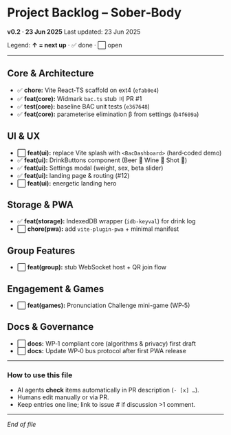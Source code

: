 # Project Backlog – Sober‑Body

**v0.2 · 23 Jun 2025**
Last updated: 23 Jun 2025

Legend: **↑ = next up** · ✅ done · ⬜ open

---

## Core & Architecture

* ✅ **chore:** Vite React‑TS scaffold on ext4 (`efab0e4`)
* ✅ **feat(core):** Widmark `bac.ts` stub 〣 PR #1
* ✅ **test(core):** baseline BAC unit tests (`e367648`)
* ✅ **feat(core):** parameterise elimination β from settings (`b4f609a`)

## UI & UX

* ⬜ **feat(ui):** replace Vite splash with `<BacDashboard>` (hard‑coded demo)
* ✅ **feat(ui):** DrinkButtons component (Beer 🍺 Wine 🍷 Shot 🥃)
* ✅ **feat(ui):** Settings modal (weight, sex, beta slider)
* ✅ **feat(ui):** landing page & routing (#12)
* ⬜ **feat(ui):** energetic landing hero

## Storage & PWA

* ✅ **feat(storage):** IndexedDB wrapper (`idb-keyval`) for drink log
* ⬜ **chore(pwa):** add `vite-plugin-pwa` + minimal manifest

## Group Features

* ⬜ **feat(group):** stub WebSocket host + QR join flow

## Engagement & Games

* ⬜ **feat(games):** Pronunciation Challenge mini-game (WP‑5)

## Docs & Governance

* ⬜ **docs:** WP‑1 compliant core (algorithms & privacy) first draft
* ⬜ **docs:** Update WP‑0 bus protocol after first PWA release

---

### How to use this file

* AI agents **check** items automatically in PR description (`- [x] …`).
* Humans edit manually or via PR.
* Keep entries one line; link to issue # if discussion >1 comment.

---

*End of file*
